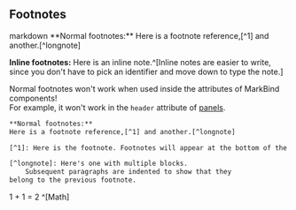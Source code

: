 ## Footnotes

<div id="main-example-markbind">

<include src="codeAndOutput.md" boilerplate >
<variable name="highlightStyle">markdown</variable>
<variable name="code">
**Normal footnotes:**
Here is a footnote reference,[^1] and another.[^longnote]

[^1]: Here is the footnote. Footnotes will appear at the bottom of the page.

[^longnote]: Here's one with multiple blocks.

    Subsequent paragraphs are indented to show that they
belong to the previous footnote.


**Inline footnotes:**
Here is an inline note.^[Inline notes are easier to write, since
you don't have to pick an identifier and move down to type the
note.]

</variable>
</include>
</div>

<box type="warning">

Normal footnotes won't work when used inside the attributes of MarkBind components!
<br>
For example, it won't work in the `header` attribute of [panels](../components/presentation.html#panels).
</box>

<div id="short" class="d-none">

```html
**Normal footnotes:**
Here is a footnote reference,[^1] and another.[^longnote]

[^1]: Here is the footnote. Footnotes will appear at the bottom of the page.

[^longnote]: Here's one with multiple blocks.
    Subsequent paragraphs are indented to show that they
belong to the previous footnote.
```
</div>
<div id="examples" class="d-none">

1 + 1 = 2 ^[Math]
</div>
